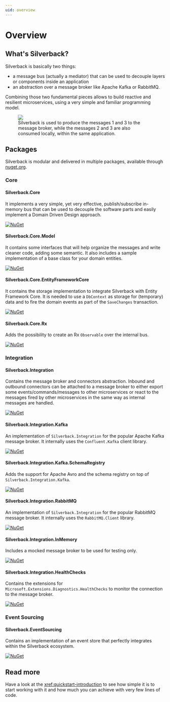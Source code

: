 ```yaml
---
uid: overview
---
```


# Overview

## What's Silverback?

Silverback is basically two things:
* a message bus (actually a mediator) that can be used to decouple layers or components inside an application
* an abstraction over a message broker like Apache Kafka or RabbitMQ.

Combining those two fundamental pieces allows to build reactive and resilient microservices, using a very simple and familiar programming model.

<figure>
	<a href="~/images/diagrams/overview.png"><img src="~/images/diagrams/overview.png"></a>
    <figcaption>Silverback is used to produce the messages 1 and 3 to the message broker, while the messages 2 and 3 are also consumed locally, within the same application.</figcaption>
</figure>

## Packages

Silverback is modular and delivered in multiple packages, available through [nuget.org](https://www.nuget.org/packages?q=Silverback).

### Core

#### Silverback.Core

It implements a very simple, yet very effective, publish/subscribe in-memory bus that can be used to decouple the software parts and easily implement a Domain Driven Design approach.

[![NuGet](https://buildstats.info/nuget/Silverback.Core?includePreReleases=true)](https://www.nuget.org/packages/Silverback.Core)

#### Silverback.Core.Model

It contains some interfaces that will help organize the messages and write cleaner code, adding some semantic. It also includes a sample implementation of a base class for your domain entities.

[![NuGet](https://buildstats.info/nuget/Silverback.Core.Model?includePreReleases=true)](https://www.nuget.org/packages/Silverback.Core.Model)

#### Silverback.Core.EntityFrameworkCore

It contains the storage implementation to integrate Silverback with Entity Framework Core. It is needed to use a `DbContext` as storage for (temporary) data and to fire the domain events as part of the `SaveChanges` transaction.

[![NuGet](https://buildstats.info/nuget/Silverback.Core.EntityFrameworkCore?includePreReleases=true)](https://www.nuget.org/packages/Silverback.Core.EntityFrameworkCore)

#### Silverback.Core.Rx

Adds the possibility to create an Rx `Observable` over the internal bus.

[![NuGet](https://buildstats.info/nuget/Silverback.Core.Rx?includePreReleases=true)](https://www.nuget.org/packages/Silverback.Core.Rx)

### Integration

#### Silverback.Integration

Contains the message broker and connectors abstraction. Inbound and outbound connectors can be attached to a message broker to either export some events/commands/messages to other microservices or react to the messages fired by other microservices in the same way as internal messages are handled.

[![NuGet](https://buildstats.info/nuget/Silverback.Integration?includePreReleases=true)](https://www.nuget.org/packages/Silverback.Integration)

#### Silverback.Integration.Kafka

An implementation of `Silverback.Integration` for the popular Apache Kafka message broker. It internally uses the `Confluent.Kafka` client library.

[![NuGet](https://buildstats.info/nuget/Silverback.Integration.Kafka?includePreReleases=true)](https://www.nuget.org/packages/Silverback.Integration.Kafka)

#### Silverback.Integration.Kafka.SchemaRegistry

Adds the support for Apache Avro and the schema registry on top of `Silverback.Integration.Kafka`.

[![NuGet](https://buildstats.info/nuget/Silverback.Integration.Kafka.SchemaRegistry?includePreReleases=true)](https://www.nuget.org/packages/Silverback.Integration.Kafka.SchemaRegistry)

#### Silverback.Integration.RabbitMQ

An implementation of `Silverback.Integration` for the popular RabbitMQ message broker. It internally uses the `RabbitMQ.Client` library.

[![NuGet](https://buildstats.info/nuget/Silverback.Integration.RabbitMQ?includePreReleases=true)](https://www.nuget.org/packages/Silverback.Integration.RabbitMQ)

#### Silverback.Integration.InMemory

Includes a mocked message broker to be used for testing only.

[![NuGet](https://buildstats.info/nuget/Silverback.Integration.InMemory?includePreReleases=true)](https://www.nuget.org/packages/Silverback.Integration.InMemory)

#### Silverback.Integration.HealthChecks

Contains the extensions for `Microsoft.Extensions.Diagnostics.HealthChecks` to monitor the connection to the message broker.

[![NuGet](https://buildstats.info/nuget/Silverback.Integration.HealthChecks?includePreReleases=true)](https://www.nuget.org/packages/Silverback.Integration.HealthChecks)

### Event Sourcing

#### Silverback.EventSourcing

Contains an implementation of an event store that perfectly integrates within the Silverback ecosystem.

[![NuGet](https://buildstats.info/nuget/Silverback.EventSourcing?includePreReleases=true)](https://www.nuget.org/packages/Silverback.EventSourcing)


## Read more

Have a look at the <xref:quickstart-introduction> to see how simple it is to start working with it and how much you can achieve with very few lines of code.